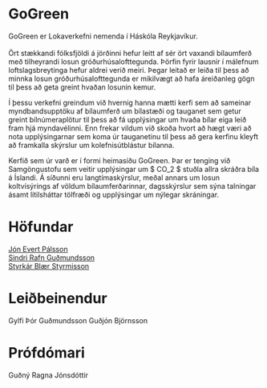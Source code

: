 # GoGreen
GoGreen er Lokaverkefni nemenda í Háskóla Reykjavíkur. \
\
Ört stækkandi fólksfjöldi á jörðinni hefur leitt af sér ört vaxandi bílaumferð með tilheyrandi losun gróðurhúsalofttegunda.
Þörfin fyrir lausnir í málefnum loftslagsbreytinga hefur aldrei verið meiri. Þegar leitað er leiða til þess að minnka losun gróðurhúsalofttegunda er mikilvægt að hafa áreiðanleg gögn til þess að geta greint hvaðan losunin kemur.

Í þessu verkefni greindum við hvernig hanna mætti kerfi sem að sameinar myndbandsupptöku af bílaumferð um bílastæði og tauganet sem getur greint bílnúmeraplötur til þess að fá upplýsingar um hvaða bílar eiga leið fram hjá myndavélinni. Enn frekar vildum við skoða hvort að hægt væri að nota upplýsingarnar sem koma úr tauganetinu til þess að gera kerfinu kleyft að framkalla skýrslur um kolefnisútblástur bílanna.

Kerfið sem úr varð er í formi heimasíðu GoGreen. Þar er tenging við Samgöngustofu sem veitir upplýsingar um $ CO_2 $ stuðla allra skráðra bíla á Íslandi. Á síðunni eru langtímaskýrslur, meðal annars um losun koltvísýrings af völdum bílaumferðarinnar, dagsskýrslur sem sýna talningar ásamt lítilsháttar tölfræði og upplýsingar um nýlegar skráningar.

# Höfundar
[Jón Evert Pálsson](https://github.com/jonevert "GitHub") \
[Sindri Rafn Guðmundsson](https://github.com/sindrirafn "GitHub") \
[Styrkár Blær Styrmisson](https://github.com/Styrkar1 "GitHub")

# Leiðbeinendur
Gylfi Þór Guðmundsson
Guðjón Björnsson

# Prófdómari
Guðný Ragna Jónsdóttir

